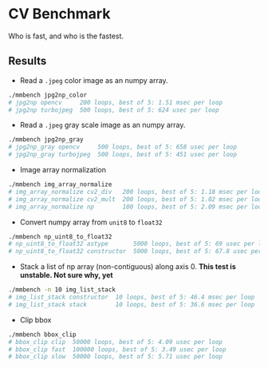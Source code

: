 # CV Benchmark

Who is fast, and who is the fastest.

## Results

- Read a `.jpeg` color image as an numpy array.

```bash
./mmbench jpg2np_color
# jpg2np opencv     200 loops, best of 5: 1.51 msec per loop
# jpg2np turbojpeg  500 loops, best of 5: 624 usec per loop
```

- Read a `.jpeg` gray scale image as an numpy array.

```bash
./mmbench jpg2np_gray
# jpg2np_gray opencv     500 loops, best of 5: 658 usec per loop
# jpg2np_gray turbojpeg  500 loops, best of 5: 451 usec per loop
```
- Image array normalization

```bash
./mmbench img_array_normalize
# img_array_normalize cv2_div   200 loops, best of 5: 1.18 msec per loop
# img_array_normalize cv2_mult  200 loops, best of 5: 1.02 msec per loop
# img_array_normalize np        100 loops, best of 5: 2.09 msec per loop
```

- Convert numpy array from `unit8` to `float32`

```bash
./mmbench np_uint8_to_float32
# np_uint8_to_float32 astype       5000 loops, best of 5: 69 usec per loop
# np_uint8_to_float32 constructor  5000 loops, best of 5: 67.8 usec per loop
```

- Stack a list of np array (non-contiguous) along axis 0.
**This test is unstable. Not sure why, yet**

```bash
./mmbench -n 10 img_list_stack
# img_list_stack constructor  10 loops, best of 5: 46.4 msec per loop
# img_list_stack stack        10 loops, best of 5: 36.6 msec per loop
```

- Clip bbox

```bash
./mmbench bbox_clip
# bbox_clip clip  50000 loops, best of 5: 4.09 usec per loop
# bbox_clip fast  100000 loops, best of 5: 3.49 usec per loop
# bbox_clip slow  50000 loops, best of 5: 5.71 usec per loop
```
